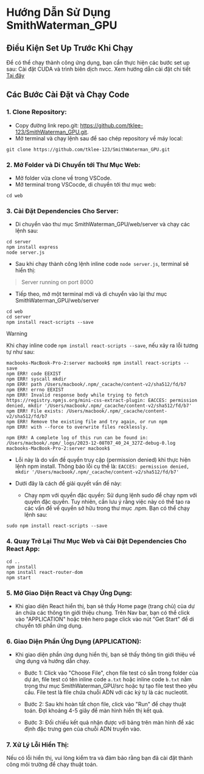 # Hướng Dẫn Sử Dụng SmithWaterman_GPU
## Điều Kiện Set Up Trước Khi Chạy
Để có thể chạy thành công ứng dụng, bạn cần thực hiện các bước set up sau:
Cài đặt CUDA và trình biên dịch nvcc. Xem hướng dẫn cài đặt chi tiết [Tại đây](https://drive.google.com/file/d/116fM9du8O-RDzH_G_jkNObnTDc71Z5Kt/view?usp=sharing)

## Các Bước Cài Đặt và Chạy Code
### 1. Clone Repository:
- Copy đường link repo.git: https://github.com/tklee-123/SmithWaterman_GPU.git.
- Mở terminal và chạy lệnh sau để sao chép repository về máy local:
```
git clone https://github.com/tklee-123/SmithWaterman_GPU.git
```

### 2. Mở Folder và Di Chuyển tới Thư Mục Web:
- Mở folder vừa clone về trong VSCode.
- Mở terminal trong VSCocde, di chuyển tới thư mục web:
```
cd web
```

### 3. Cài Đặt Dependencies Cho Server:
- Di chuyển vào thư mục SmithWaterman_GPU/web/server và chạy các lệnh sau:
```
cd server
npm install express
node server.js
```
- Sau khi chạy thành công lệnh inline code `node server.js`, terminal sẽ hiển thị:
> Server running on port 8000
- Tiếp theo, mở một terminal mới và di chuyển vào lại thư mục SmithWaterman_GPU/web/server
```
cd web
cd server
npm install react-scripts --save
```
> [!WARNING]
> Khi chạy inline code `npm install react-scripts --save`, nếu xảy ra lỗi tương tự như sau:
```
macbooks-MacBook-Pro-2:server macbook$ npm install react-scripts --save
npm ERR! code EEXIST
npm ERR! syscall mkdir
npm ERR! path /Users/macbook/.npm/_cacache/content-v2/sha512/fd/b7
npm ERR! errno EEXIST
npm ERR! Invalid response body while trying to fetch https://registry.npmjs.org/mini-css-extract-plugin: EACCES: permission denied, mkdir '/Users/macbook/.npm/_cacache/content-v2/sha512/fd/b7'
npm ERR! File exists: /Users/macbook/.npm/_cacache/content-v2/sha512/fd/b7
npm ERR! Remove the existing file and try again, or run npm
npm ERR! with --force to overwrite files recklessly.

npm ERR! A complete log of this run can be found in: /Users/macbook/.npm/_logs/2023-12-08T07_40_24_327Z-debug-0.log
macbooks-MacBook-Pro-2:server macbook$ 
```
- Lỗi này là do vấn đề quyền truy cập (permission denied) khi thực hiện lệnh npm install. Thông báo lỗi cụ thể là:
`EACCES: permission denied, mkdir '/Users/macbook/.npm/_cacache/content-v2/sha512/fd/b7'`
- Dưới đây là cách để giải quyết vấn đề này:

   - Chạy npm với quyền đặc quyền: Sử dụng lệnh sudo để chạy npm với quyền đặc quyền. Tuy nhiên, cần lưu ý rằng việc này có thể tạo ra các vấn đề về quyền sở hữu trong thư mục .npm. Bạn có thể chạy lệnh sau:
```
sudo npm install react-scripts --save
```

### 4. Quay Trở Lại Thư Mục Web và Cài Đặt Dependencies Cho React App:
```
cd ..
npm install
npm install react-router-dom
npm start
```

### 5. Mở Giao Diện React và Chạy Ứng Dụng:
- Khi giao diện React hiển thị, bạn sẽ thấy Home page (trang chủ) của dự án chứa các thông tin giới thiệu chung. Trên Nav bar, bạn có thể click vào "APPLICATION" hoặc trên hero page click vào nút "Get Start" để di chuyển tới phần ứng dụng.

### 6. Giao Diện Phần Ứng Dụng (APPLICATION):
- Khi giao diện phần ứng dụng hiển thị, bạn sẽ thấy thông tin giới thiệu về ứng dụng và hướng dẫn chạy.

   - Bước 1: Click vào "Choose File", chọn file test có sẵn trong folder của dự án, file test có tên inline code `a.txt` hoặc inline code `b.txt` nằm trong thư mục SmithWaterman_GPU/src hoặc tự tạo file test theo yêu cầu. File test là file chứa chuỗi ADN với các ký tự là các nucleotit.
  
   - Bước 2: Sau khi hoàn tất chọn file, click vào "Run" để chạy thuật toán. Đợi khoảng 4-5 giây để màn hình hiển thị kết quả.
  
   - Bước 3: Đối chiếu kết quả nhận được với bảng trên màn hình để xác định đặc trưng gen của chuỗi ADN truyền vào.

### 7. Xử Lý Lỗi Hiển Thị:

Nếu có lỗi hiển thị, vui lòng kiểm tra và đảm bảo rằng bạn đã cài đặt thành công môi trường để chạy thuật toán.







